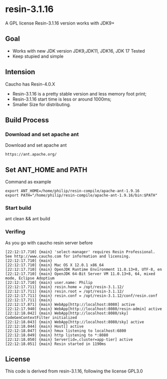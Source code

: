 

# resin-3.1.16
A GPL license Resin-3.1.16 version works with JDK9+
## Goal

* Works with new JDK version JDK9,JDK11, JDK16, JDK 17 Tested
* Keep stupied and simple

## Intension
Caucho has Resin-4.0.X

* Resin-3.1.16 is a pretty stable version and less memory foot print;
* Resin-3.1.16 start time is less or around 1000ms;
* Smaller Size for distributing.

## Build Process

### Download and set apache ant

Download and set apache ant
```
https://ant.apache.org/
```

## Set ANT_HOME and PATH


Command as example

```
export ANT_HOME=/home/philip/resin-compile/apache-ant-1.9.16
export PATH="/home/philip/resin-compile/apache-ant-1.9.16/bin:$PATH"
```

### Start build

ant clean && ant build

### Verifing

As you go with caucho resin server before

```
[22:12:17.710] {main} 'select-manager' requires Resin Professional.  See http://www.caucho.com for information and licensing.
[22:12:17.710] {main} 
[22:12:17.710] {main} Mac OS X 12.0.1 x86_64
[22:12:17.710] {main} OpenJDK Runtime Environment 11.0.13+8, UTF-8, en
[22:12:17.710] {main} OpenJDK 64-Bit Server VM 11.0.13+8, 64, mixed mode, Eclipse Adoptium
[22:12:17.710] {main} user.name: Philip
[22:12:17.711] {main} resin.home = /opt/resin-3.1.12/
[22:12:17.711] {main} resin.root = /opt/resin-3.1.12/
[22:12:17.711] {main} resin.conf = /opt/resin-3.1.12/conf/resin.conf
[22:12:17.711] {main} 
[22:12:17.871] {main} WebApp[http://localhost:8080] active
[22:12:17.940] {main} WebApp[http://localhost:8080/resin-admin] active
[22:12:18.042] {main} WebApp[http://localhost:8080/sky] CodeGenContextFilter initialized
[22:12:18.043] {main} WebApp[http://localhost:8080/sky] active
[22:12:18.044] {main} Host[] active
[22:12:18.047] {main} hmux listening to localhost:6800
[22:12:18.049] {main} http listening to *:8080
[22:12:18.050] {main} Server[id=,cluster=app-tier] active
[22:12:18.051] {main} Resin started in 1190ms
```



## License

This code is derived from resin-3.1.16, following the license GPL3.0



